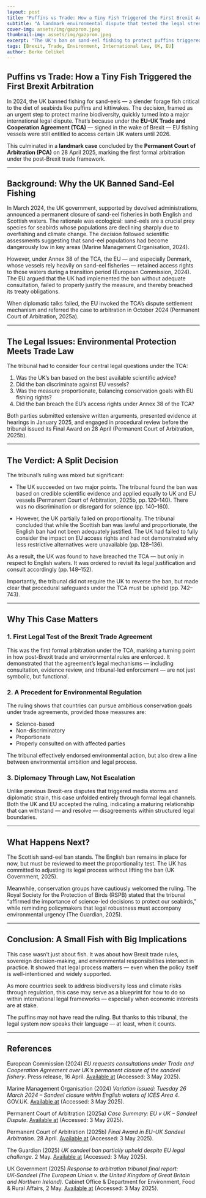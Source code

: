 ```yaml
---
layout: post
title: "Puffins vs Trade: How a Tiny Fish Triggered the First Brexit Arbitration"
subtitle: "A landmark environmental dispute that tested the legal strength of the UK–EU Trade and Cooperation Agreement"
cover-img: assets/img/gazprom.jpeg
thumbnail-img: assets/img/gazprom.jpeg
excerpt: "The UK's ban on sand-eel fishing to protect puffins triggered the first legal test of the post-Brexit EU–UK trade deal. Here's how it played out..."
tags: [Brexit, Trade, Environment, International Law, UK, EU]
author: Berke Celikel
---
```


## Puffins vs Trade: How a Tiny Fish Triggered the First Brexit Arbitration

In 2024, the UK banned fishing for sand-eels — a slender forage fish critical to the diet of seabirds like puffins and kittiwakes. The decision, framed as an urgent step to protect marine biodiversity, quickly turned into a major international legal dispute. That’s because under the **EU–UK Trade and Cooperation Agreement (TCA)** — signed in the wake of Brexit — EU fishing vessels were still entitled to access certain UK waters until 2026.

This culminated in a **landmark case** concluded by the **Permanent Court of Arbitration (PCA)** on 28 April 2025, marking the first formal arbitration under the post-Brexit trade framework.

---

## Background: Why the UK Banned Sand-Eel Fishing

In March 2024, the UK government, supported by devolved administrations, announced a permanent closure of sand-eel fisheries in both English and Scottish waters. The rationale was ecological: sand-eels are a crucial prey species for seabirds whose populations are declining sharply due to overfishing and climate change. The decision followed scientific assessments suggesting that sand-eel populations had become dangerously low in key areas (Marine Management Organisation, 2024).

However, under Annex 38 of the TCA, the EU — and especially Denmark, whose vessels rely heavily on sand-eel fisheries — retained access rights to those waters during a transition period (European Commission, 2024). The EU argued that the UK had implemented the ban without adequate consultation, failed to properly justify the measure, and thereby breached its treaty obligations.

When diplomatic talks failed, the EU invoked the TCA’s dispute settlement mechanism and referred the case to arbitration in October 2024 (Permanent Court of Arbitration, 2025a).

---

## The Legal Issues: Environmental Protection Meets Trade Law

The tribunal had to consider four central legal questions under the TCA:

1. Was the UK’s ban based on the best available scientific advice?  
2. Did the ban discriminate against EU vessels?  
3. Was the measure proportionate, balancing conservation goals with EU fishing rights?  
4. Did the ban breach the EU’s access rights under Annex 38 of the TCA?

Both parties submitted extensive written arguments, presented evidence at hearings in January 2025, and engaged in procedural review before the tribunal issued its Final Award on 28 April (Permanent Court of Arbitration, 2025b).

---

## The Verdict: A Split Decision

The tribunal’s ruling was mixed but significant:

- The UK succeeded on two major points. The tribunal found the ban was based on credible scientific evidence and applied equally to UK and EU vessels (Permanent Court of Arbitration, 2025b, pp. 120–140). There was no discrimination or disregard for science (pp. 140–160).

- However, the UK partially failed on proportionality. The tribunal concluded that while the Scottish ban was lawful and proportionate, the English ban had not been adequately justified. The UK had failed to fully consider the impact on EU access rights and had not demonstrated why less restrictive alternatives were unavailable (pp. 128–136).

As a result, the UK was found to have breached the TCA — but only in respect to English waters. It was ordered to revisit its legal justification and consult accordingly (pp. 148–152).

Importantly, the tribunal did not require the UK to reverse the ban, but made clear that procedural safeguards under the TCA must be upheld (pp. 742–743).

---

## Why This Case Matters

### 1. First Legal Test of the Brexit Trade Agreement

This was the first formal arbitration under the TCA, marking a turning point in how post-Brexit trade and environmental rules are enforced. It demonstrated that the agreement’s legal mechanisms — including consultation, evidence review, and tribunal-led enforcement — are not just symbolic, but functional.

### 2. A Precedent for Environmental Regulation

The ruling shows that countries can pursue ambitious conservation goals under trade agreements, provided those measures are:
- Science-based  
- Non-discriminatory  
- Proportionate  
- Properly consulted on with affected parties  

The tribunal effectively endorsed environmental action, but also drew a line between environmental ambition and legal process.

### 3. Diplomacy Through Law, Not Escalation

Unlike previous Brexit-era disputes that triggered media storms and diplomatic strain, this case unfolded entirely through formal legal channels. Both the UK and EU accepted the ruling, indicating a maturing relationship that can withstand — and resolve — disagreements within structured legal boundaries.

---

## What Happens Next?

The Scottish sand-eel ban stands. The English ban remains in place for now, but must be reviewed to meet the proportionality test. The UK has committed to adjusting its legal process without lifting the ban (UK Government, 2025).

Meanwhile, conservation groups have cautiously welcomed the ruling. The Royal Society for the Protection of Birds (RSPB) stated that the tribunal “affirmed the importance of science-led decisions to protect our seabirds,” while reminding policymakers that legal robustness must accompany environmental urgency (The Guardian, 2025).

---

## Conclusion: A Small Fish with Big Implications

This case wasn’t just about fish. It was about how Brexit trade rules, sovereign decision-making, and environmental responsibilities intersect in practice. It showed that legal process matters — even when the policy itself is well-intentioned and widely supported.

As more countries seek to address biodiversity loss and climate risks through regulation, this case may serve as a blueprint for how to do so within international legal frameworks — especially when economic interests are at stake.

The puffins may not have read the ruling. But thanks to this tribunal, the legal system now speaks their language — at least, when it counts.

---

## References

European Commission (2024) *EU requests consultations under Trade and Cooperation Agreement over UK’s permanent closure of the sandeel fishery*. Press release, 16 April. [Available at](https://ec.europa.eu/commission/presscorner/api/files/document/print/en/ip_24_2050/IP_24_2050_EN.pdf) (Accessed: 3 May 2025).

Marine Management Organisation (2024) *Variation issued: Tuesday 26 March 2024 – Sandeel closure within English waters of ICES Area 4*. GOV.UK. [Available at](https://www.gov.uk/government/publications/variation-issued-tuesday-26-march-2024-sandeel-closure-within-english-waters-of-ices-area-4) (Accessed: 3 May 2025).

Permanent Court of Arbitration (2025a) *Case Summary: EU v UK – Sandeel Dispute*. [Available at](https://pca-cpa.org/en/cases/334/) (Accessed: 3 May 2025).

Permanent Court of Arbitration (2025b) *Final Award in EU–UK Sandeel Arbitration*. 28 April. [Available at](https://pcacases.com/web/sendAttach/70467) (Accessed: 3 May 2025).

The Guardian (2025) *UK sandeel ban partially upheld despite EU legal challenge*. 2 May. [Available at](https://www.theguardian.com/environment/2025/may/02/uk-sand-eel-fishing-ban-despite-eu-legal-challenge) (Accessed: 3 May 2025).

UK Government (2025) *Response to arbitration tribunal final report: UK‑Sandeel (The European Union v. the United Kingdom of Great Britain and Northern Ireland)*. Cabinet Office & Department for Environment, Food & Rural Affairs, 2 May. [Available at](https://www.gov.uk/government/news/response-to-arbitration-tribunal-final-report-uk-sandeel-the-european-union-v-the-united-kingdom-of-great-britain-and-northern-ireland) (Accessed: 3 May 2025).
